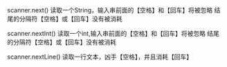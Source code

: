 scanner.next()		读取一个String，输入串前面的【空格】和【回车】将被忽略    结尾的分隔符【空格】或【回车】没有被消耗

scanner.nextInt()	读取一个int,输入串前面的【空格】和【回车】将被忽略    结尾的分隔符【空格】或【回车】没有被消耗

scanner.nextLine()	读取一行文本，凶手【空格】，并且消耗【回车】